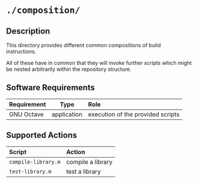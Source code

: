 <!------------------------------------------------------------------------------
--
-- Copyright (C) 2022 Kevin Matthes
--
-- This program is free software; you can redistribute it and/or modify
-- it under the terms of the GNU General Public License as published by
-- the Free Software Foundation; either version 2 of the License, or
-- (at your option) any later version.
--
-- This program is distributed in the hope that it will be useful,
-- but WITHOUT ANY WARRANTY; without even the implied warranty of
-- MERCHANTABILITY or FITNESS FOR A PARTICULAR PURPOSE.  See the
-- GNU General Public License for more details.
--
-- You should have received a copy of the GNU General Public License along
-- with this program; if not, write to the Free Software Foundation, Inc.,
-- 51 Franklin Street, Fifth Floor, Boston, MA 02110-1301 USA.
--
----
--
--  FILE
--      README.md
--
--  BRIEF
--      Important information regarding this project.
--
--  AUTHOR
--      Kevin Matthes
--
--  COPYRIGHT
--      (C) 2022 Kevin Matthes.
--      This file is licensed GPL 2 as of June 1991.
--
--  DATE
--      2022
--
--  NOTE
--      See `LICENSE' for full license.
--
------------------------------------------------------------------------------->

# `./composition/`

## Description

This directory provides different common compositions of build instructions.

All of these have in common that they will invoke further scripts which might be
nested arbitrarily within the repository structure.

## Software Requirements

| Requirement       | Type          | Role                                  |
|:------------------|:-------------:|:--------------------------------------|
| GNU Octave        | application   | execution of the provided scripts     |

## Supported Actions

| Script                | Action            |
|:----------------------|:------------------|
| `compile-library.m`   | compile a library |
| `test-library.m`      | test a library    |

<!----------------------------------------------------------------------------->
